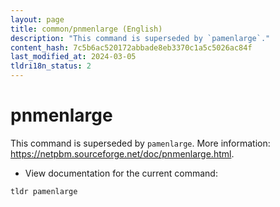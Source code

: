 ```yaml
---
layout: page
title: common/pnmenlarge (English)
description: "This command is superseded by `pamenlarge`."
content_hash: 7c5b6ac520172abbade8eb3370c1a5c5026ac84f
last_modified_at: 2024-03-05
tldri18n_status: 2
---
```

# pnmenlarge

This command is superseded by `pamenlarge`.
More information: <https://netpbm.sourceforge.net/doc/pnmenlarge.html>.

- View documentation for the current command:

`tldr pamenlarge`
